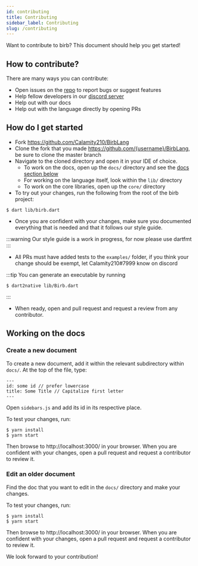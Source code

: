 ```yaml
---
id: contributing
title: Contributing
sidebar_label: Contributing
slug: /contributing
---
```


Want to contribute to birb? This document should help you get started!
## How to contribute?
There are many ways you can contribute:
- Open issues on the [repo](https://github.com/Calamity210/BirbLang) to report bugs or suggest features
- Help fellow developers in our [discord server](https://discord.gg/TkNg8dH)
- Help out with our docs
- Help out with the language directly by opening PRs

## How do I get started
- Fork https://github.com/Calamity210/BirbLang
- Clone the fork that you made https://github.com/{username}/BirbLang, be sure to clone the master branch
- Navigate to the cloned directory and open it in your IDE of choice.
  - To work on the docs, open up the `docs/` directory and see the [docs section below](#working-on-the-docs)
  - For working on the language itself, look within the `lib/` directory
  - To work on the core libraries, open up the `core/` directory
- To try out your changes, run the following from the root of the birb project:
```shell
$ dart lib/birb.dart
```
- Once you are confident with your changes, make sure you documented everything that is needed and that it follows our style guide.

:::warning
Our style guide is a work in progress, for now please use dartfmt
:::

- All PRs must have added tests to the `examples/` folder, if you think your change should be exempt, let Calamity210#7999 know on discord

:::tip You can generate an executable by running
```shell
$ dart2native lib/Birb.dart
```
:::

- When ready, open and pull request and request a review from any contributor.

## Working on the docs

### Create a new document
To create a new document, add it within the relevant subdirectory within `docs/`.
At the top of the file, type: 
```
---
id: some id // prefer lowercase
title: Some Title // Capitalize first letter
---
```

Open `sidebars.js` and add its id in its respective place.

To test your changes, run:
```shell
$ yarn install
$ yarn start
```


Then browse to http://localhost:3000/ in your browser.
When you are confident with your changes, open a pull request and request a contributor to review it.

### Edit an older document
Find the doc that you want to edit in the `docs/` directory and make your changes.

To test your changes, run: 
```shell
$ yarn install
$ yarn start
```


Then browse to http://localhost:3000/ in your browser.
When you are confident with your changes, open a pull request and request a contributor to review it.

We look forward to your contribution!
